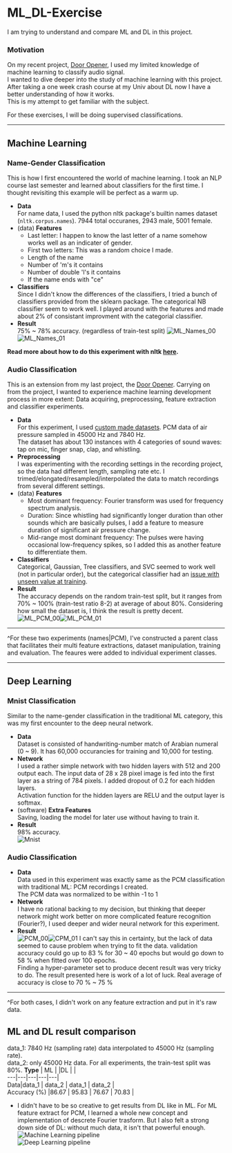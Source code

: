 # ML_DL-Exercise
I am trying to understand and compare ML and DL in this project.
### Motivation
On my recent project, [Door Opener](https://github.com/Mins0o/Door_Opener), I used my limited knowledge of machine learning to classify audio signal.  
I wanted to dive deeper into the study of machine learning with this project. After taking a one week crash course at my Univ about DL now I have a better understanding of how it works.  
This is my attempt to get familiar with the subject.
  
For these exercises, I will be doing supervised classifications.  
  
___
## Machine Learning
### Name-Gender Classification
This is how I first encountered the world of machine learning. I took an NLP course last semester and learned about classifiers for the first time. I thought revisiting this example will be perfect as a warm up.
- **Data**  
  For name data, I used the python nltk package's builtin names dataset (`nltk.corpus.names`). 7944 total occuranes, 2943 male, 5001 female.
- (data) **Features**  
  - Last letter: I happen to know the last letter of a name somehow works well as an indicater of gender. 
  - First two letters: This was a random choice I made.
  - Length of the name
  - Number of 'm's it contains
  - Number of double 'l's it contains
  - If the name ends with "ce"
- **Classifiers**  
  Since I didn't know the differences of the classifiers, I tried a bunch of classifiers provided from the sklearn package.
  The categorical NB classifier seem to work well.
  I played around with the features and made about 2% of consistant improvment with the categorial classifier.
- **Result**  
  75% ~ 78% accuracy. (regardless of train-test split)
  ![ML_Names_00](./images/ML_Name_00.png)![ML_Names_01](./images/ML_Name_01.png)
   
**Read more about how to do this experiment with nltk [here](https://www.geeksforgeeks.org/python-gender-identification-by-name-using-nltk/).**

  
### Audio Classification
This is an extension from my last project, the [Door Opener](https://github.com/Mins0o/Door_Opener). Carrying on from the project, I wanted to experience machine learning development process in more extent: Data acquiring, preprocessing, feature extraction and classifier experiments.
- **Data**  
  For this experiment, I used [custom made datasets](https://github.com/Mins0o/PCMLabeler "PCMLabeler Repository"). PCM data of air pressure sampled in 45000 Hz and 7840 Hz.  
  The dataset has about 130 instances with 4 categories of sound waves: tap on mic, finger snap, clap, and whistling.
- **Preprocessing**  
  I was experimenting with the recording settings in the recording project, so the data had different length, sampling rate etc. I trimed/elongated/resampled/interpolated the data to match recordings from several different settings.
- (data) **Features**  
  - Most dominant frequency: Fourier transform was used for frequency spectrum analysis.  
  - Duration: Since whistling had significantly longer duration than other sounds which are basically pulses, I add a feature to measure duration of significant air pressure change.
  - Mid-range most dominant frequency: The pulses were having occasional low-frequency spikes, so I added this as another feature to differentiate them.
- **Classifiers**  
  Categorical, Gaussian, Tree classifiers, and SVC seemed to work well (not in particular order), but the categorical classifier had an [issue with unseen value at training](github.com/scikit-learn/scikit-learn/pull/16326). 
- **Result**  
  The accuracy depends on the random train-test split, but it ranges from 70% ~ 100% (train-test ratio 8-2) at average of about 80%. Considering how small the dataset is, I think the result is pretty decent.
  ![ML_PCM_00](./images/ML_PCM_00.png)![ML_PCM_01](./images/ML_PCM_01.png)
___
^For these two experiments (names|PCM), I've constructed a parent class that facilitates their multi feature extractions, dataset manipulation, training and evaluation. The feaures were added to individual experiment classes.
___
## Deep Learning
### Mnist Classification
Similar to the name-gender classification in the traditional ML category, this was my first encounter to the deep neural network.
- **Data**  
  Dataset is consisted of handwriting-number match of Arabian numeral (0 ~ 9). It has 60,000 occurancies for training and 10,000 for testing.  
- **Network**  
  I used a rather simple network with two hidden layers with 512 and 200 output each. The input data of 28 x 28  pixel image is fed into the first layer as a string of 784 pixels. I added dropout of 0.2 for each hidden layers.  
  Activation function for the hidden layers are RELU and the output layer is softmax.
- (software) **Extra Features**  
  Saving, loading the model for later use without having to train it.
- **Result**  
  98% accuracy.  
  ![Mnist](./images/DL_Mnist_00.png)

### Audio Classification
- **Data**  
  Data used in this experiment was exactly same as the PCM classification with traditional ML: PCM recordings I created.  
  The PCM data was normalized to be within -1 to 1
- **Network**  
  I have no rational backing to my decision, but thinking that deeper network might work better on more complicated feature recognition (Fourier?), I used deeper and wider neural network for this experiment.
- **Result**  
  ![PCM_00](./images/DL_PCM_00.png)![CPM_01](./images/DL_PCM_01.png)
I can't say this in certainty, but the lack of data seemed to cause problem when trying to fit the data. validation accuracy could go up to 83 % for 30 ~ 40 epochs but would go down to 58 % when fitted over 100 epochs.  
Finding a hyper-parameter set to produce decent result was very tricky to do. The result presented here is work of a lot of luck. Real average of accuracy is close to 70 % ~ 75 %
___
^For both cases, I didn't work on any feature extraction and put in it's raw data.
## ML and DL result comparison  
data_1: 7840 Hz (sampling rate) data interpolated to 45000 Hz (sampling rate).  
data_2: only 45000 Hz data.
For all experiments, the train-test split was 80%.
**Type** | ML |  |DL |  |  
---|---|---|---|---|  
Data|data_1 | data_2 | data_1 | data_2 |  
Accuracy (%) |86.67 | 95.83 | 76.67 | 70.83 |
- I didn't have to be so creative to get results from DL like in ML. For ML feature extract for PCM, I learned a whole new concept and implementation of descrete Fourier trasform. But I also felt a strong down side of DL: without much data, it isn't that powerful enough.
![Machine Learning pipeline](./images/ML.png)  
![Deep Learning pipeline](./images/DL.png)